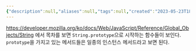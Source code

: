 ```yaml
---
{"description":null,"aliases":null,"tags":null,"created":"2023-05-23T18:19:18","updated":"2023-07-15T21:33:04","title":"JS instance method","dg-publish":true,"permalink":"/docs/JS instance method/","dgPassFrontmatter":true}
---
```


https://developer.mozilla.org/ko/docs/Web/JavaScript/Reference/Global_Objects/String 에서 목차를 보면 `String.prototype`으로 시작하는 함수들이 보인다. `prototype`을 가지고 있는 메서드들은 일종의 인스턴스 메서드라고 보면 된다.
